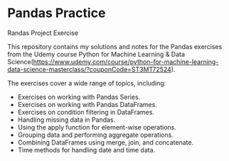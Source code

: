 # Pandas Practice
Randas Project Exercise


This repository contains my solutions and notes for the Pandas exercises from the Udemy course Python for Machine Learning & Data Science(https://www.udemy.com/course/python-for-machine-learning-data-science-masterclass/?couponCode=ST3MT72524). 

The exercises cover a wide range of topics, including:

*  Exercises on working with Pandas Series.
*  Exercises on working with Pandas DataFrames.
*  Exercises on condition filtering in DataFrames.
*  Handling missing data in Pandas.
*  Using the apply function for element-wise operations.
*  Grouping data and performing aggregate operations.
*  Combining DataFrames using merge, join, and concatenate.
*  Time methods for handling date and time data.
